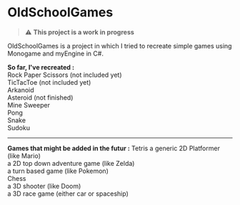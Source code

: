 # OldSchoolGames  

> :warning: **This project is a work in progress**  

OldSchoolGames is a project in which I tried to recreate simple games using Monogame and myEngine in C#.  

**So far, I've recreated :**   
Rock Paper Scissors (not included yet)  
TicTacToe (not included yet)  
Arkanoid  
Asteroid (not finished)  
Mine Sweeper  
Pong  
Snake  
Sudoku  

***

**Games that might be added in the futur :**
Tetris
a generic 2D Platformer (like Mario)  
a 2D top down adventure game (like Zelda)  
a turn based game (like Pokemon)  
Chess  
a 3D shooter (like Doom)  
a 3D race game (either car or spaceship)  
